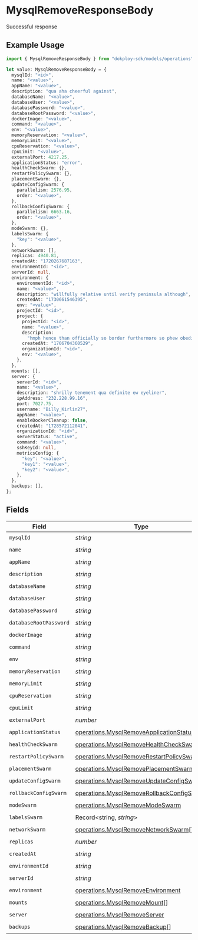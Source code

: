 # MysqlRemoveResponseBody

Successful response

## Example Usage

```typescript
import { MysqlRemoveResponseBody } from "dokploy-sdk/models/operations";

let value: MysqlRemoveResponseBody = {
  mysqlId: "<id>",
  name: "<value>",
  appName: "<value>",
  description: "qua aha cheerful against",
  databaseName: "<value>",
  databaseUser: "<value>",
  databasePassword: "<value>",
  databaseRootPassword: "<value>",
  dockerImage: "<value>",
  command: "<value>",
  env: "<value>",
  memoryReservation: "<value>",
  memoryLimit: "<value>",
  cpuReservation: "<value>",
  cpuLimit: "<value>",
  externalPort: 4217.25,
  applicationStatus: "error",
  healthCheckSwarm: {},
  restartPolicySwarm: {},
  placementSwarm: {},
  updateConfigSwarm: {
    parallelism: 2576.95,
    order: "<value>",
  },
  rollbackConfigSwarm: {
    parallelism: 6663.16,
    order: "<value>",
  },
  modeSwarm: {},
  labelsSwarm: {
    "key": "<value>",
  },
  networkSwarm: [],
  replicas: 4940.81,
  createdAt: "1720267687163",
  environmentId: "<id>",
  serverId: null,
  environment: {
    environmentId: "<id>",
    name: "<value>",
    description: "willfully relative until verify peninsula although",
    createdAt: "1730661546395",
    env: "<value>",
    projectId: "<id>",
    project: {
      projectId: "<id>",
      name: "<value>",
      description:
        "hmph hence than officially so border furthermore so phew obedience",
      createdAt: "1706704360529",
      organizationId: "<id>",
      env: "<value>",
    },
  },
  mounts: [],
  server: {
    serverId: "<id>",
    name: "<value>",
    description: "shrilly tenement qua definite ew eyeliner",
    ipAddress: "232.228.99.16",
    port: 7027.75,
    username: "Billy_Kirlin27",
    appName: "<value>",
    enableDockerCleanup: false,
    createdAt: "1728572112041",
    organizationId: "<id>",
    serverStatus: "active",
    command: "<value>",
    sshKeyId: null,
    metricsConfig: {
      "key": "<value>",
      "key1": "<value>",
      "key2": "<value>",
    },
  },
  backups: [],
};
```

## Fields

| Field                                                                                                  | Type                                                                                                   | Required                                                                                               | Description                                                                                            |
| ------------------------------------------------------------------------------------------------------ | ------------------------------------------------------------------------------------------------------ | ------------------------------------------------------------------------------------------------------ | ------------------------------------------------------------------------------------------------------ |
| `mysqlId`                                                                                              | *string*                                                                                               | :heavy_check_mark:                                                                                     | N/A                                                                                                    |
| `name`                                                                                                 | *string*                                                                                               | :heavy_check_mark:                                                                                     | N/A                                                                                                    |
| `appName`                                                                                              | *string*                                                                                               | :heavy_check_mark:                                                                                     | N/A                                                                                                    |
| `description`                                                                                          | *string*                                                                                               | :heavy_check_mark:                                                                                     | N/A                                                                                                    |
| `databaseName`                                                                                         | *string*                                                                                               | :heavy_check_mark:                                                                                     | N/A                                                                                                    |
| `databaseUser`                                                                                         | *string*                                                                                               | :heavy_check_mark:                                                                                     | N/A                                                                                                    |
| `databasePassword`                                                                                     | *string*                                                                                               | :heavy_check_mark:                                                                                     | N/A                                                                                                    |
| `databaseRootPassword`                                                                                 | *string*                                                                                               | :heavy_check_mark:                                                                                     | N/A                                                                                                    |
| `dockerImage`                                                                                          | *string*                                                                                               | :heavy_check_mark:                                                                                     | N/A                                                                                                    |
| `command`                                                                                              | *string*                                                                                               | :heavy_check_mark:                                                                                     | N/A                                                                                                    |
| `env`                                                                                                  | *string*                                                                                               | :heavy_check_mark:                                                                                     | N/A                                                                                                    |
| `memoryReservation`                                                                                    | *string*                                                                                               | :heavy_check_mark:                                                                                     | N/A                                                                                                    |
| `memoryLimit`                                                                                          | *string*                                                                                               | :heavy_check_mark:                                                                                     | N/A                                                                                                    |
| `cpuReservation`                                                                                       | *string*                                                                                               | :heavy_check_mark:                                                                                     | N/A                                                                                                    |
| `cpuLimit`                                                                                             | *string*                                                                                               | :heavy_check_mark:                                                                                     | N/A                                                                                                    |
| `externalPort`                                                                                         | *number*                                                                                               | :heavy_check_mark:                                                                                     | N/A                                                                                                    |
| `applicationStatus`                                                                                    | [operations.MysqlRemoveApplicationStatus](../../models/operations/mysqlremoveapplicationstatus.md)     | :heavy_check_mark:                                                                                     | N/A                                                                                                    |
| `healthCheckSwarm`                                                                                     | [operations.MysqlRemoveHealthCheckSwarm](../../models/operations/mysqlremovehealthcheckswarm.md)       | :heavy_check_mark:                                                                                     | N/A                                                                                                    |
| `restartPolicySwarm`                                                                                   | [operations.MysqlRemoveRestartPolicySwarm](../../models/operations/mysqlremoverestartpolicyswarm.md)   | :heavy_check_mark:                                                                                     | N/A                                                                                                    |
| `placementSwarm`                                                                                       | [operations.MysqlRemovePlacementSwarm](../../models/operations/mysqlremoveplacementswarm.md)           | :heavy_check_mark:                                                                                     | N/A                                                                                                    |
| `updateConfigSwarm`                                                                                    | [operations.MysqlRemoveUpdateConfigSwarm](../../models/operations/mysqlremoveupdateconfigswarm.md)     | :heavy_check_mark:                                                                                     | N/A                                                                                                    |
| `rollbackConfigSwarm`                                                                                  | [operations.MysqlRemoveRollbackConfigSwarm](../../models/operations/mysqlremoverollbackconfigswarm.md) | :heavy_check_mark:                                                                                     | N/A                                                                                                    |
| `modeSwarm`                                                                                            | [operations.MysqlRemoveModeSwarm](../../models/operations/mysqlremovemodeswarm.md)                     | :heavy_check_mark:                                                                                     | N/A                                                                                                    |
| `labelsSwarm`                                                                                          | Record<string, *string*>                                                                               | :heavy_check_mark:                                                                                     | N/A                                                                                                    |
| `networkSwarm`                                                                                         | [operations.MysqlRemoveNetworkSwarm](../../models/operations/mysqlremovenetworkswarm.md)[]             | :heavy_check_mark:                                                                                     | N/A                                                                                                    |
| `replicas`                                                                                             | *number*                                                                                               | :heavy_check_mark:                                                                                     | N/A                                                                                                    |
| `createdAt`                                                                                            | *string*                                                                                               | :heavy_check_mark:                                                                                     | N/A                                                                                                    |
| `environmentId`                                                                                        | *string*                                                                                               | :heavy_check_mark:                                                                                     | N/A                                                                                                    |
| `serverId`                                                                                             | *string*                                                                                               | :heavy_check_mark:                                                                                     | N/A                                                                                                    |
| `environment`                                                                                          | [operations.MysqlRemoveEnvironment](../../models/operations/mysqlremoveenvironment.md)                 | :heavy_check_mark:                                                                                     | N/A                                                                                                    |
| `mounts`                                                                                               | [operations.MysqlRemoveMount](../../models/operations/mysqlremovemount.md)[]                           | :heavy_check_mark:                                                                                     | N/A                                                                                                    |
| `server`                                                                                               | [operations.MysqlRemoveServer](../../models/operations/mysqlremoveserver.md)                           | :heavy_check_mark:                                                                                     | N/A                                                                                                    |
| `backups`                                                                                              | [operations.MysqlRemoveBackup](../../models/operations/mysqlremovebackup.md)[]                         | :heavy_check_mark:                                                                                     | N/A                                                                                                    |